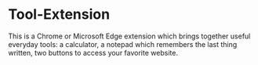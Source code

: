 # Tool-Extension
This is a Chrome or Microsoft Edge extension which brings together useful everyday tools: a calculator, a notepad which remembers the last thing written, two buttons to access your favorite website.
